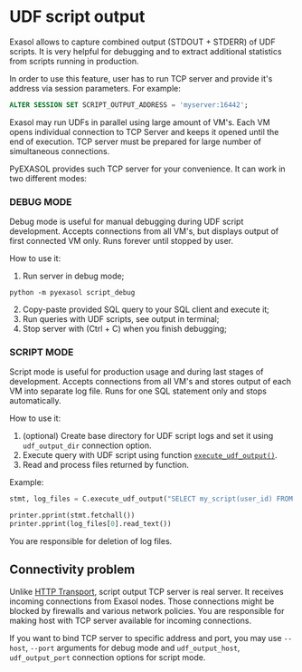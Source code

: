 # UDF script output

Exasol allows to capture combined output (STDOUT + STDERR) of UDF scripts. It is very helpful for debugging and to extract additional statistics from scripts running in production.

In order to use this feature, user has to run TCP server and provide it's address via session parameters. For example:

```sql
ALTER SESSION SET SCRIPT_OUTPUT_ADDRESS = 'myserver:16442';
```

Exasol may run UDFs in parallel using large amount of VM's. Each VM opens individual connection to TCP Server and keeps it opened until the end of execution. TCP server must be prepared for large number of simultaneous connections.

PyEXASOL provides such TCP server for your convenience. It can work in two different modes:

### DEBUG MODE
Debug mode is useful for manual debugging during UDF script development.
Accepts connections from all VM's, but displays output of first connected VM only.
Runs forever until stopped by user.

How to use it:

1. Run server in debug mode;
```
python -m pyexasol script_debug
```
2. Copy-paste provided SQL query to your SQL client and execute it;
3. Run queries with UDF scripts, see output in terminal;
4. Stop server with (Ctrl + C) when you finish debugging;


### SCRIPT MODE
Script mode is useful for production usage and during last stages of development.
Accepts connections from all VM's and stores output of each VM into separate log file.
Runs for one SQL statement only and stops automatically.

How to use it:
1. (optional) Create base directory for UDF script logs and set it using `udf_output_dir` connection option.
2. Execute query with UDF script using function [`execute_udf_output()`](/docs/REFERENCE.md#execute_udf_output).
3. Read and process files returned by function.

Example:
```python
stmt, log_files = C.execute_udf_output("SELECT my_script(user_id) FROM table")

printer.pprint(stmt.fetchall())
printer.pprint(log_files[0].read_text())

```

You are responsible for deletion of log files.

## Connectivity problem

Unlike [HTTP Transport](/docs/HTTP_TRANSPORT.md), script output TCP server is real server. It receives incoming connections from Exasol nodes. Those connections might be blocked by firewalls and various network policies. You are responsible for making host with TCP server available for incoming connections.

If you want to bind TCP server to specific address and port, you may use `--host`, `--port` arguments for debug mode and `udf_output_host`, `udf_output_port` connection options for script mode.
